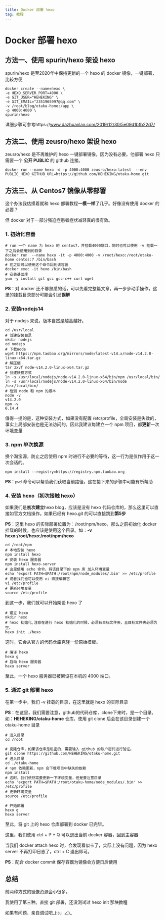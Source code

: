 ```yaml
---
title: Docker 部署 hexo
tag: 教程
---
```


# Docker 部署 hexo

## 方法一、使用 spurin/hexo 架设 hexo

spurin/hexo 是至2020年中保持更新的一个 hexo 的 docker 镜像，一键部署，比较方便

```
docker create --name=hexo \
-e HEXO_SERVER_PORT=4000 \
-e GIT_USER="HEHEKING" \
-e GIT_EMAIL="2351965997@qq.com" \
-v /root/blog/otaku-home:/app \
-p 4000:4000 \
spurin/hexo
```

详细步骤可参考https://www.dazhuanlan.com/2019/12/30/5e09d1bfb22d7/

## 方法二、使用 zeusro/hexo 架设 hexo

zeusro/hexo 是不再维护的 hexo 一键部署镜像，因为没有必要。他部署 hexo 只需要一个 **公开 PUBLIC** 的 github 连接。

```
docker run --name hexo -d -p 4000:4000 zeusro/hexo:latest  --env PUBLIC_HEXO_GITHUB_URL=https://github.com/HEHEKING/otaku-home.git 
```



## 方法三、从 Centos7 镜像从零部署

这个办法我估摸着就和 hexo 部署教程**一模一样**了几乎。好像没有使用 docker 的必要？

但 docker 对于一部分强迫症患者症状减轻真的很有效。

### 1. 初始化容器

```shell
# run 一个 name 为 hexo 的 centos7，并挂载4000端口，同时也可以使用 -v 挂载一下之后会使用到的目录
docker run  --name hexo -it -p 4000:4000 -v /root/hexo:/root/otaku-home centos:7 /bin/bash
# 在之后可以使用这个命令回到该容器
docker exec -it hexo /bin/bash
# 安装基础库
yum -y install git gcc gcc-c++ curl wget
```

**PS**：对 docker 还不够熟悉的话，可以先看完整篇文章，再一步步动手操作，这里的挂载目录部分可能会引发**误解**

### 2. 安装nodejs14

对于 nodejs 来说，版本自然是越高越好。

```shell
cd /usr/local
# 创建安装目录
mkdir nodejs
cd nodejs
# 下载node
wget https://npm.taobao.org/mirrors/node/latest-v14.x/node-v14.2.0-linux-x64.tar.gz
# 解压缩
tar zxvf node-v14.2.0-linux-x64.tar.gz
# 创建快捷方式
ln -s /usr/local/nodejs/node-v14.2.0-linux-x64/bin/npm /usr/local/bin/
ln -s /usr/local/nodejs/node-v14.2.0-linux-x64/bin/node /usr/local/bin/
# 检测 node 和 npm 的版本
node -v
v14.2.0
npm -v
6.14.4
```

值得一提的是，这种安装方式，如果没有配置 /etc/profile，全局安装是失效的，事实上局部安装也是无法访问的，因此我建议每建立一个 npm 项目，都**更新**一次环境变量

### 3. npm 单次换源

换个淘宝源，防止之后使用 npm 时进行不必要的等待，这一行为是仅作用于这一次会话的。

```
npm install --registry=https://registry.npm.taobao.org
```

**PS**：`pwd` 命令可以帮助我们获取当前路径，这在接下来的步骤中可能有所帮助

### 4. 安装 hexo（初次接触 hexo）

如果我们是**初次建立**hexo blog，应该是没有 hexo 代码仓库的，那么这里可以直接如官方文档操作。如果已经有 hexo.git 的可以直接跳到**第5步**

**PS**：这里 hexo 的实际部署位置为：/root/npm/hexo，那么之前初始化 docker 挂载的时候，也应该是使用这个目录。如：**-v hexo:/root/hexo:/root/npm/hexo**

```shell
cd /root/npm
# 本地安装 hexo
npm install hexo
# 安装 hexo 服务器
npm install hexo-server
# 这里使用 echo 命令，将该目录下的 npm 库 加入环境变量
echo 'export PATH=$PATH:/root/npm/node_modules/.bin' >> /etc/profile
# 或者我们也可以使用 vi 直接编辑它
vi /etc/profile
# 更新环境变量
source /etc/profile
```

到这一步，我们就可以开始架设 hexo 了

```shell
# 建立 hexo
mkdir hexo
# hexo 初始化,注意在进行 hexo 初始化的时候，必须有目标文件夹，且目标文件夹必须为空。
hexo init ./hexo
```

这时，它会从官方的代码仓库克隆一份原始模板。

```shell
# 编译 hexo
hexo g
# 启动 hexo 服务器
hexo server
```

至此，一个 hexo 服务器已被架设在本机的 4000 端口。

### 5. 通过 git 部署 hexo

在第一步中，我们 -v 挂载的目录，在这里就是 hexo 的实际目录

**PS**：在这里，我们需要注意，github的代码仓库，clone下来时，是一个目录，如：**HEHEKING/otaku-home** 仓库，使用 git clone 后会在该目录创建一个 otaku-home 目录

```shell
# 进入目录
cd /root

# 克隆仓库，如果该仓库是私密的，需要输入 github 的账户密码进行验证。
git clone https://github.com/HEHEKING/otaku-home.git
# 进入目录
cd ./otaku-home
# npm 依赖更新，npm 会下载项目中缺失的依赖
npm install
# 这时，我们依然需要更新一下环境变量，但是要注意目录
echo 'export PATH=$PATH:/root/otaku-home/node_modules/.bin' >> /etc/profile
# 更新环境变量
source /etc/profile

# 开始部署
hexo g
hexo server
```

至此，将 git 上的 hexo 仓库部署到 docker 已完毕。

这里，我们使用 ctrl + P + Q 可以退出当前 docker 容器，回到主容器

当我们 docker attach hexo 时，会发现看似卡了，实际上没有问题，因为 hexo server 不再打印日志了，ctrl + C 退出即可。

**PS**：配合 docker commit 保存容器为镜像会方便日后使用

## 总结

前两种方式的镜像资源会小很多。

我使用了第三种。直接 git 部署，还没测试过 hexo init 那块教程

如果有问题，亲自调试吧_(:з」∠)_

